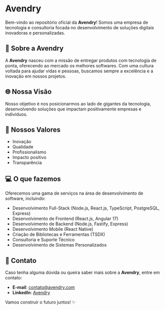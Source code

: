 # Avendry

Bem-vindo ao repositório oficial da **Avendry**! Somos uma empresa de tecnologia e consultoria focada no desenvolvimento de soluções digitais inovadoras e personalizadas.

## 🌟 Sobre a Avendry
A **Avendry** nasceu com a missão de entregar produtos com tecnologia de ponta, oferecendo ao mercado os melhores softwares. Com uma cultura voltada para ajudar vidas e pessoas, buscamos sempre a excelência e a inovação em nossos projetos.

## 🌐 Nossa Visão
Nosso objetivo é nos posicionarmos ao lado de gigantes da tecnologia, desenvolvendo soluções que impactam positivamente empresas e indivíduos.

## 💪 Nossos Valores
- Inovação
- Qualidade
- Profissionalismo
- Impacto positivo
- Transparência

## 💻 O que fazemos
Oferecemos uma gama de serviços na área de desenvolvimento de software, incluindo:
- Desenvolvimento Full-Stack (Node.js, React.js, TypeScript, PostgreSQL, Express)
- Desenvolvimento de Frontend (React.js, Angular 17)
- Desenvolvimento de Backend (Node.js, Fastify, Express)
- Desenvolvimento Mobile (React Native)
- Criação de Bibliotecas e Ferramentas (TSDX)
- Consultoria e Suporte Técnico
- Desenvolvimento de Sistemas Personalizados

## 📢 Contato
Caso tenha alguma dúvida ou queira saber mais sobre a **Avendry**, entre em contato:
- **E-mail**: contato@avendry.com
- **LinkedIn**: [Avendry](https://www.linkedin.com/company/avendry-tech)

Vamos construir o futuro juntos! ✨

